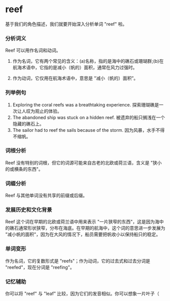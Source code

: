 # reef

基于我们的角色描述，我们就要开始深入分析单词 "reef" 啦。

  

### 分析词义

  

Reef 可以用作名词和动词。

  

1.  作为名词，它有两个常见的含义：(a)名称，指的是海中的礁石或珊瑚群;(b)在航海术语中，它指的是减小（帆的）面积，通常在风力过强时。
    
      
    
2.  作为动词，它仅用在航海术语中，意思是 "减小（帆的）面积”。
    
      
    

  

### 列举例句

  

1.  Exploring the coral reefs was a breathtaking experience. 探索珊瑚礁是一次让人叹为观止的体验。
2.  The abandoned ship was stuck on a hidden reef. 被遗弃的船只搁浅在一个隐藏的礁石上。
3.  The sailor had to reef the sails because of the storm. 因为风暴，水手不得不缩帆。

  

### 词根分析

  

Reef 没有特别的词根，但它的词源可能来自古老的北欧或荷兰语，含义是 "狭小的或横条的东西"。

  

### 词缀分析

  

Reef 与其他单词没有共享的前缀或后缀。

  

### 发展历史和文化背景

  

Reef 这个词在早期的北欧或荷兰语中用来表示 "一片狭窄的东西"，这是因为海中的礁石通常形状狭窄，分布在海底。在早期的航海中，这个词的意思进一步发展为 "减小帆的面积"，因为在大风的情况下，船员需要把帆收小以保持船只的稳定。

  

### 单词变形

  

作为名词，它的复数形式是 "reefs"；作为动词，它的过去式和过去分词是 "reefed"，现在分词是 "reefing"。

  

### 记忆辅助

  

你可以将 "reef" 与 "leaf" 比较，因为它们的发音相似。你可以想象一片叶子（
